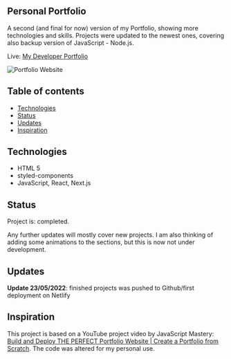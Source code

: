 ## Personal Portfolio

A second (and final for now) version of my Portfolio, showing more technologies and skills. Projects were updated to the newest ones, covering also backup version of JavaScript - Node.js.

Live: [My Developer Portfolio]()

![Portfolio Website]([https://i.ibb.co/WgPMpts/image.png](https://lh3.googleusercontent.com/fife/AAWUweXpIdxsQ-o_3eiHvgbGeF-qX-feWI5HvN6OMQWHoQNur93JiEwct1fj0XzGySAy2uVEGEUZYhfGfJPB-tY2z8vayL6OSzKNdWWybnVwQ7lKBtbIIF3T7fTLcG5u83SfjqC9gHfTUJ9wuFVZeFjHqEIsr-OglX_8mJyTi9QqX0DT_LQDlicSdk5VR7CLBQElXw3nA9kmsLXS6y1K036foVMdtXx4DiUT1UtNurUb5qr6yMBagotJmneM3jQv4l2q8-99Jta9ZD6U6eDONh4BpaSaJqqcpo2MWd7bpg97D_RmCcVzJ42z_L8aDN-HTcUT9cPcVkZXsyuo8BQVe2hiQuO77I4t5tA4jYkNVkmETTDaKKod6ctl8l_r1qZeMfJOk7XNbi9Zy54vGX7ZZ_FxnXyCnwHlHh6RJPgI23sqAWsTNy2fT1vlvQelzb4zP1CfvvoZGei_lI4t_UNUhOL01XIQDJA36fT1If3F4uYrxq2hvQQZWFjft6BtPUBw6oOGpWgBGFy0qCvLY2Fjppz-Nb06fLWv4P7p49fg6GpdJfiQ8hzNc4T12AYHTL6EXaVRl9Al2lI3oeJyi3MoAsH8cpJtSpiq-txsCows1_vhrbX6MnqaDrXoSP8Kcg2MawfElaLasgkfETFXu6qN42YAg0sOKEYYktGYZfrAc8P3V65aMlC8E4vABn-N9j7mFrfrRxXTQ_bK3l9WC7muaEq4WhUBlIacJLSjJpBjAA-d0ngJHKflpTHBU9bZ66H73COUxfSZRjcqSN9Teyo1fqHrWao0BqMuQcllbf8kTAf3ayHKe8OS1rzqyhE3E8f2hHKnaZ9dOnS-UNxc8cPcvYr_QKjJZsRcFQ1O6SfUF73xl8GgzWL4gdv4ODj9s6DkpKfq4UdM8u8E1094lHlMQ4MU8n-QmxT-wagrdUfYFfks8DHRcsrhpmqmzCiAtJtHOPn1JlHObultXBBADzdqhI4dXaUVRZIiAXpZg8J0Yd7sVoBtURXTpqttxNuIjMDmou2eNWC_AsvvB17GhjT-Ys3Zd_1qgQo7JshJ0xNQZdXWlVJrY_ody2RBiAQzZoii3s20ekJzMAhscRLoPh_atdPDMax1Wx6Y_y7YIlNEmQ05a8JZUuGMIhYGxD5V5l5tOsnJPYpK4d02XaQGUu8V--bBOHJ1rdUZPBrHYFZEleBxFTIjVkU5lQq39o6ZOAA4sJY4yRq3azRjdQkMJoO7lmp2N2vOmnxEMHn3BqvZ37MuRp9Xq8y5kHdatQd8FcRfjrqitE06oNLL9ytxMw5FDQ8AWw-xaItEEK-MD4Cy_lVVhYowGA=w1920-h937))

## Table of contents
* [Technologies](#technologies)
* [Status](#status)
* [Updates](#updates)
* [Inspiration](#inspiration)

## Technologies
* HTML 5
* styled-components
* JavaScript, React, Next.js

## Status
Project is: completed.

Any further updates will mostly cover new projects. I am also thinking of adding some animations to the sections, but this is now not under development.

## Updates

**Update 23/05/2022**: finished projects was pushed to Github/first deployment on Netlify

## Inspiration

This project is based on a YouTube project video by JavaScript Mastery: [Build and Deploy THE PERFECT Portfolio Website | Create a Portfolio from Scratch](https://youtu.be/OPaLnMw2i_0). The code was altered for my personal use.